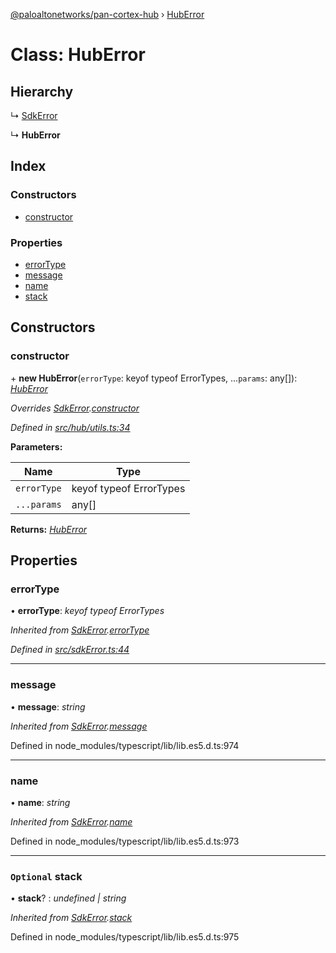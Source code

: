 [@paloaltonetworks/pan-cortex-hub](../README.md) › [HubError](huberror.md)

# Class: HubError

## Hierarchy

  ↳ [SdkError](sdkerror.md)

  ↳ **HubError**

## Index

### Constructors

* [constructor](huberror.md#constructor)

### Properties

* [errorType](huberror.md#errortype)
* [message](huberror.md#message)
* [name](huberror.md#name)
* [stack](huberror.md#optional-stack)

## Constructors

###  constructor

\+ **new HubError**(`errorType`: keyof typeof ErrorTypes, ...`params`: any[]): *[HubError](huberror.md)*

*Overrides [SdkError](sdkerror.md).[constructor](sdkerror.md#constructor)*

*Defined in [src/hub/utils.ts:34](https://github.com/xhoms/pan-cortex-hub-nodejs/blob/master/src/hub/utils.ts#L34)*

**Parameters:**

Name | Type |
------ | ------ |
`errorType` | keyof typeof ErrorTypes |
`...params` | any[] |

**Returns:** *[HubError](huberror.md)*

## Properties

###  errorType

• **errorType**: *keyof typeof ErrorTypes*

*Inherited from [SdkError](sdkerror.md).[errorType](sdkerror.md#errortype)*

*Defined in [src/sdkError.ts:44](https://github.com/xhoms/pan-cortex-hub-nodejs/blob/master/src/sdkError.ts#L44)*

___

###  message

• **message**: *string*

*Inherited from [SdkError](sdkerror.md).[message](sdkerror.md#message)*

Defined in node_modules/typescript/lib/lib.es5.d.ts:974

___

###  name

• **name**: *string*

*Inherited from [SdkError](sdkerror.md).[name](sdkerror.md#name)*

Defined in node_modules/typescript/lib/lib.es5.d.ts:973

___

### `Optional` stack

• **stack**? : *undefined | string*

*Inherited from [SdkError](sdkerror.md).[stack](sdkerror.md#optional-stack)*

Defined in node_modules/typescript/lib/lib.es5.d.ts:975
